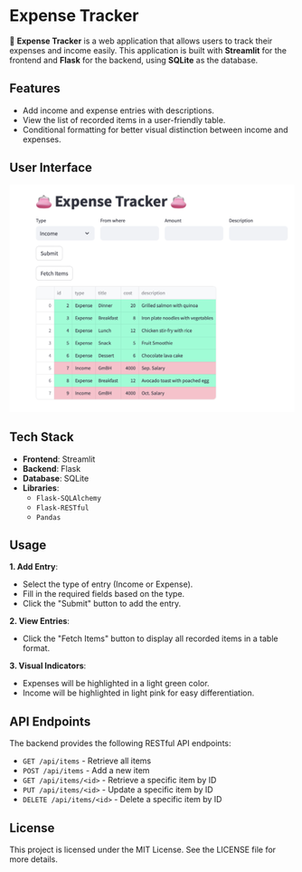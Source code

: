 # Expense Tracker

👛 **Expense Tracker** is a web application that allows users to track their expenses and income easily. This application is built with **Streamlit** for the frontend and **Flask** for the backend, using **SQLite** as the database.

## Features

- Add income and expense entries with descriptions.
- View the list of recorded items in a user-friendly table.
- Conditional formatting for better visual distinction between income and expenses.

## User Interface

  ![User Interface](expense_tracker_ui.png)

## Tech Stack

- **Frontend**: Streamlit
- **Backend**: Flask
- **Database**: SQLite
- **Libraries**:
  - `Flask-SQLAlchemy`
  - `Flask-RESTful`
  - `Pandas`
  
## Usage

**1. Add Entry**:
- Select the type of entry (Income or Expense).
- Fill in the required fields based on the type.
- Click the "Submit" button to add the entry.

**2. View Entries**:
- Click the "Fetch Items" button to display all recorded items in a table format.

**3. Visual Indicators**:
- Expenses will be highlighted in a light green color.
- Income will be highlighted in light pink for easy differentiation.

## API Endpoints
The backend provides the following RESTful API endpoints:

- `GET /api/items` - Retrieve all items
- `POST /api/items` - Add a new item
- `GET /api/items/<id>` - Retrieve a specific item by ID
- `PUT /api/items/<id>` - Update a specific item by ID
- `DELETE /api/items/<id>` - Delete a specific item by ID

## License
This project is licensed under the MIT License. See the LICENSE file for more details.
